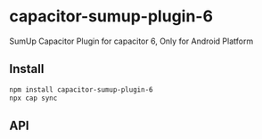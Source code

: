 # capacitor-sumup-plugin-6

SumUp Capacitor Plugin for capacitor 6, Only for Android Platform

## Install

```bash
npm install capacitor-sumup-plugin-6
npx cap sync
```

## API

<docgen-index></docgen-index>

<docgen-api>
<!-- run docgen to generate docs from the source -->
<!-- More info: https://github.com/ionic-team/capacitor-docgen -->
</docgen-api>
